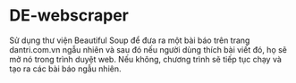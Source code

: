 # DE-webscraper
Sử dụng thư viện Beautiful Soup để đưa ra một bài báo trên trang dantri.com.vn ngẫu nhiên và sau đó nếu người dùng thích bài viết đó, họ sẽ mở nó trong trình duyệt web. Nếu không, chương trình sẽ tiếp tục chạy và tạo ra các bài báo ngẫu nhiên.

